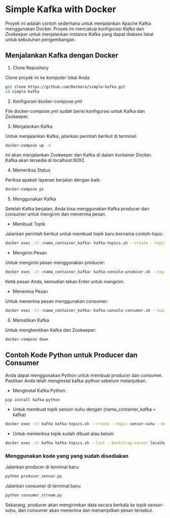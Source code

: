 # Simple Kafka with Docker
Proyek ini adalah contoh sederhana untuk menjalankan Apache Kafka menggunakan Docker. Proyek ini mencakup konfigurasi *Kafka* dan *Zookeeper* untuk menjalankan instance Kafka yang dapat diakses lokal untuk kebutuhan pengembangan.

## Menjalankan Kafka dengan Docker
1. Clone Repository

Clone proyek ini ke komputer lokal Anda:
```bash
git clone https://github.com/Derkora/simple-kafka.git
cd simple-kafka
```

2. Konfigurasi docker-compose.yml

File docker-compose.yml sudah berisi konfigurasi untuk Kafka dan Zookeeper.

3. Menjalankan Kafka

Untuk menjalankan Kafka, jalankan perintah berikut di terminal:

```bash
docker-compose up -d
```
Ini akan menjalankan Zookeeper dan Kafka di dalam kontainer Docker. Kafka akan tersedia di localhost:9092.

4. Memeriksa Status

Periksa apakah layanan berjalan dengan baik:
```bash
docker-compose ps
```

5. Menggunakan Kafka

Setelah Kafka berjalan, Anda bisa menggunakan Kafka producer dan consumer untuk mengirim dan menerima pesan.

- Membuat Topik

Jalankan perintah berikut untuk membuat topik baru bernama contoh-topic:
```bash
docker exec -it <nama_container_kafka> kafka-topics.sh --create --topic <contoh-topik> --bootstrap-server localhost:9092 --partitions 1 --replication-factor 1
```

- Mengirim Pesan

Untuk mengirim pesan menggunakan producer:

```bash
docker exec -it <nama_container_kafka> kafka-console-producer.sh --topic <contoh-topik> --bootstrap-server localhost:9092
```
Ketik pesan Anda, kemudian tekan Enter untuk mengirim.

- Menerima Pesan

Untuk menerima pesan menggunakan consumer:

```bash
docker exec -it <nama_container_kafka> kafka-console-consumer.sh --topic <contoh-topik> --bootstrap-server localhost:9092 --from-beginning
```

6. Mematikan Kafka

Untuk menghentikan Kafka dan Zookeeper:

```bash
docker-compose down
```

## Contoh Kode Python untuk Producer dan Consumer
Anda dapat menggunakan Python untuk membuat producer dan consumer. Pastikan Anda telah menginstal kafka-python sebelum melanjutkan.

- Menginstal Kafka Python:
```bash
pip install kafka-python
```

- Untuk membuat topik sensor-suhu dengan (nama_container_kafka = kafka)
```bash
docker exec -it kafka kafka-topics.sh --create --topic sensor-suhu --bootstrap-server localhost:9092 --partitions 1 --replication-factor 1
```

- Untuk memeriksa topik sudah dibuat atau belum
```bash
docker exec -it kafka kafka-topics.sh --list --bootstrap-server localhost:9092
```

### Menggunakan kode yang yang sudah disediakan
Jalankan producer di terminal baru:
```bash
python producer_sensor.py
```

Jalankan consumer di terminal baru:
```bash
python consumer_stream.py
```
Sekarang, producer akan mengirimkan data secara berkala ke topik sensor-suhu, dan consumer akan menerima dan menampilkan pesan tersebut.
